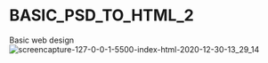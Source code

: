 # BASIC_PSD_TO_HTML_2
Basic web design 
![screencapture-127-0-0-1-5500-index-html-2020-12-30-13_29_14](https://user-images.githubusercontent.com/75759109/103336837-98495700-4aa3-11eb-91f8-0c38d75ef2d3.png)
